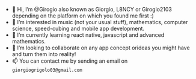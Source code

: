 - 👋 Hi, I’m @Girogio also known as Giorgio, L8NCY or Girogio2103 depending on the platform on which you found me first :)
- 👀 I’m interested in music (not your usual stuff), mathematics, computer science, speed-cubing and mobile app development.
- 🌱 I’m currently learning react native, javascript and advanced mathematics.
- 💞️ I’m looking to collaborate on any app concept orideas you might have and turn them into reality!
- 📫 You can contact me by sending an email on `giorgiogrigolo03@gmail.com`

<!---
Girogio/Girogio is a ✨ special ✨ repository because its `README.md` (this file) appears on your GitHub profile.
You can click the Preview link to take a look at your changes.
--->
